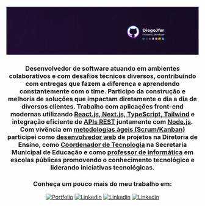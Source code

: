 <div align="center">
 
  ![](https://github.com/Diegojfsr/Diegojfsr/blob/main/Header/Capa.jpg)

### Desenvolvedor de software atuando em ambientes colaborativos e com desafios técnicos diversos, contribuindo com entregas que fazem a diferença e aprendendo constantemente com o time. Participo da construção e melhoria de soluções que impactam diretamente o dia a dia de diversos clientes. Trabalho com aplicações front-end modernas utilizando [React.js, Next.js, TypeScript, Tailwind]() e integração eficiente de [APIs REST]() juntamente com [Node.js](). Com vivência em [metodologias ágeis (Scrum/Kanban)]() participei como [desenvolvedor web]() de projetos na Diretoria de Ensino, como [Coordenador de Tecnologia]() na Secretaria Municipal de Educação e como [professor de informática]() em escolas públicas promovendo o conhecimento tecnológico e liderando iniciativas tecnológicas. 

 ### Conheça um pouco mais do meu trabalho em: 

[![Portfolio](https://img.shields.io/badge/Portfolio-00599C?style=for-the-badge&logo=todoist&logoColor=white)](https://diegojfsr.myportfolio.com/)
[![Linkedin](https://img.shields.io/badge/Linkedin-00599C?style=for-the-badge&logo=todoist&logoColor=white)](https://www.linkedin.com/in/diegojfsr/)
[![Linkedin](https://img.shields.io/badge/Medium-00599C?style=for-the-badge&logo=todoist&logoColor=white)](https://medium.com/@diegojfsr)
[![Linkedin](https://img.shields.io/badge/Behance-00599C?style=for-the-badge&logo=todoist&logoColor=white)](https://www.behance.net/diegojfsr)




 <!--
  <a href="https://diegojfsr.myportfolio.com/" style="margin: 10px; text-decoration: none;"><img src="https://github.com/Diegojfsr/Diegojfsr/blob/main/Header/img/Portifolio.jpg" height="30px" width="185px" /></a>
  <a href="https://www.linkedin.com/in/diegojfsr/" style="margin: 10px; text-decoration: none;"><img src="https://github.com/Diegojfsr/Diegojfsr/blob/main/Header/img/Linkedin.jpg" height="30px" width="185px" /></a>
  <a href="https://medium.com/@diegojfsr" style="margin: 10px; text-decoration: none;"><img src="https://github.com/Diegojfsr/Diegojfsr/blob/main/Header/img/Medium.jpg" height="30px" width="185px" /></a>
  <a href="https://www.behance.net/diegojfsr" style="margin: 10px; text-decoration: none;"><img src="https://github.com/Diegojfsr/Diegojfsr/blob/main/Header/img/Behance.jpg" height="30px" width="185px" /></a>
-->
</div>


